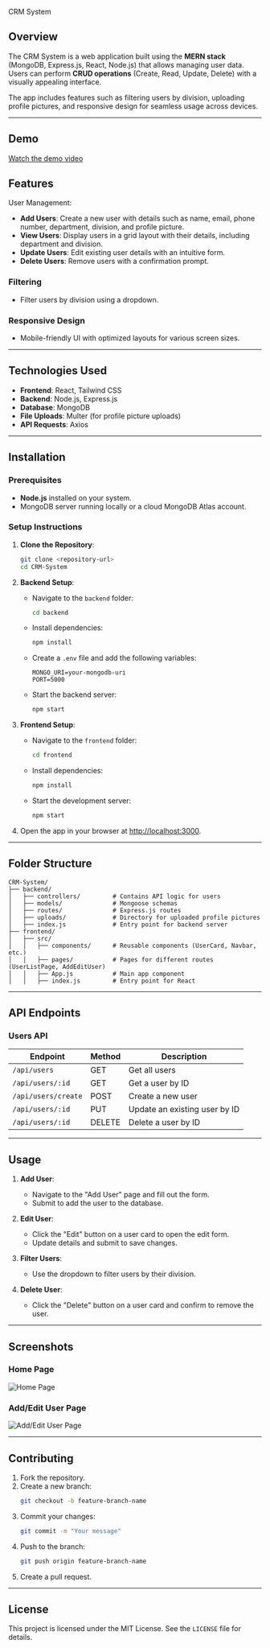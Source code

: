 CRM System


## Overview


The CRM System is a web application built using the **MERN stack** (MongoDB, Express.js, React, Node.js) that allows managing user data. Users can perform **CRUD operations** (Create, Read, Update, Delete) with a visually appealing interface.

The app includes features such as filtering users by division, uploading profile pictures, and responsive design for seamless usage across devices.

---
## Demo
[Watch the demo video](https://github.com/abdelrahmanamgad2210/KeyOneReality/raw/main/demo.mp4)

## Features
User Management:
- **Add Users**: Create a new user with details such as name, email, phone number, department, division, and profile picture.
- **View Users**: Display users in a grid layout with their details, including department and division.
- **Update Users**: Edit existing user details with an intuitive form.
- **Delete Users**: Remove users with a confirmation prompt.

### Filtering
- Filter users by division using a dropdown.

### Responsive Design
- Mobile-friendly UI with optimized layouts for various screen sizes.

---

## Technologies Used
- **Frontend**: React, Tailwind CSS
- **Backend**: Node.js, Express.js
- **Database**: MongoDB
- **File Uploads**: Multer (for profile picture uploads)
- **API Requests**: Axios

---

## Installation

### Prerequisites
- **Node.js** installed on your system.
- MongoDB server running locally or a cloud MongoDB Atlas account.

### Setup Instructions
1. **Clone the Repository**:
   ```bash
   git clone <repository-url>
   cd CRM-System
   ```

2. **Backend Setup**:
   - Navigate to the `backend` folder:
     ```bash
     cd backend
     ```
   - Install dependencies:
     ```bash
     npm install
     ```
   - Create a `.env` file and add the following variables:
     ```
     MONGO_URI=your-mongodb-uri
     PORT=5000
     ```
   - Start the backend server:
     ```bash
     npm start
     ```

3. **Frontend Setup**:
   - Navigate to the `frontend` folder:
     ```bash
     cd frontend
     ```
   - Install dependencies:
     ```bash
     npm install
     ```
   - Start the development server:
     ```bash
     npm start
     ```

4. Open the app in your browser at [http://localhost:3000](http://localhost:3000).

---

## Folder Structure
```
CRM-System/
├── backend/
│   ├── controllers/         # Contains API logic for users
│   ├── models/              # Mongoose schemas
│   ├── routes/              # Express.js routes
│   ├── uploads/             # Directory for uploaded profile pictures
│   ├── index.js             # Entry point for backend server
├── frontend/
│   ├── src/
│   │   ├── components/      # Reusable components (UserCard, Navbar, etc.)
│   │   ├── pages/           # Pages for different routes (UserListPage, AddEditUser)
│   │   ├── App.js           # Main app component
│   │   ├── index.js         # Entry point for React
```

---

## API Endpoints

### Users API
| Endpoint              | Method | Description                     |
|-----------------------|--------|---------------------------------|
| `/api/users`          | GET    | Get all users                  |
| `/api/users/:id`      | GET    | Get a user by ID               |
| `/api/users/create`   | POST   | Create a new user              |
| `/api/users/:id`      | PUT    | Update an existing user by ID  |
| `/api/users/:id`      | DELETE | Delete a user by ID            |

---

## Usage
1. **Add User**:
   - Navigate to the "Add User" page and fill out the form.
   - Submit to add the user to the database.

2. **Edit User**:
   - Click the "Edit" button on a user card to open the edit form.
   - Update details and submit to save changes.

3. **Filter Users**:
   - Use the dropdown to filter users by their division.

4. **Delete User**:
   - Click the "Delete" button on a user card and confirm to remove the user.

---

## Screenshots

### Home Page
![Home Page](https://via.placeholder.com/800x400?text=Screenshot+Placeholder)

### Add/Edit User Page
![Add/Edit User Page](https://via.placeholder.com/800x400?text=Screenshot+Placeholder)

---

## Contributing
1. Fork the repository.
2. Create a new branch:
   ```bash
   git checkout -b feature-branch-name
   ```
3. Commit your changes:
   ```bash
   git commit -m "Your message"
   ```
4. Push to the branch:
   ```bash
   git push origin feature-branch-name
   ```
5. Create a pull request.

---

## License
This project is licensed under the MIT License. See the `LICENSE` file for details.
